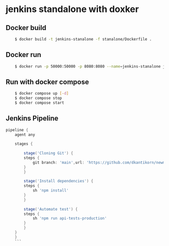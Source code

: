 # jenkins standalone with doxker 

## Docker build
```bash
    $ docker build -t jenkins-stanalone -f stanalone/Dockerfile .
```
## Docker run
```bash
    $ docker run -p 50000:50000 -p 8080:8080 --name=jenkins-stanalone jenkins-stanalone
```

## Run with docker compose
```bash
    $ docker compose up [-d]
    $ docker compose stop
    $ docker compose start
```

## Jenkins Pipeline
```groovy
pipeline {
    agent any
    
    stages {
            
        stage('Cloning Git') {
        steps {
            git branch: 'main',url: 'https://github.com/dkantikorn/newman-jenkins-docker.git'
        }
        }
        
        stage('Install dependencies') {
        steps {
            sh 'npm install'
        }
        }
        
        stage('Automate test') {
        steps {
            sh 'npm run api-tests-production'
        }
        }      
    }
    }
    ```